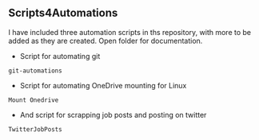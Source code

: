 ## Scripts4Automations

I have included three automation scripts in ths repository, with more to be added as they are created. Open folder 
for documentation.
+ Script for automating git
```
git-automations
```
+ Script for automating OneDrive mounting for Linux
```
Mount Onedrive
```
+ And script for scrapping job posts and posting on twitter
```
TwitterJobPosts
```
